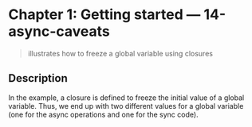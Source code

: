 # Chapter 1: Getting started &mdash; 14-async-caveats
> illustrates how to freeze a global variable using closures

## Description
In the example, a closure is defined to freeze the initial value of a global variable. Thus, we end up with two different values for a global variable (one for the async operations and one for the sync code).
